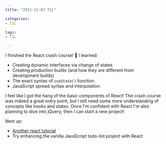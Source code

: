 ```yaml
---
title: "2021-12-03 TIL"

categories: 
- TIL

tags:
- TIL

---
```


I finished the React crash course! 🤩 I learned:

- Creating dynamic interfaces via change of states
- Creating production builds (and how they are different from development builds)
- The exact syntax of `useState()` function
- JavaScript spread syntax and interpolation

I feel like I got the hang of the basic components of React! The crash course was indeed a great entry point, but I still need some more understanding of concepts like hooks and states. Once I'm confident with React I'm also planning to dive into jQuery, then I can start a new project!

Next up:

- [Another react tutorial](https://reactjs.org/docs/getting-started.html)
- Try enhancing the vanilla JavaScript todo-list project with React
